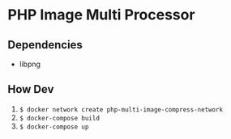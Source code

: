 # PHP Image Multi Processor

## Dependencies

  * libpng

## How Dev

1. `$ docker network create php-multi-image-compress-network`
2. `$ docker-compose build`
3. `$ docker-compose up`
